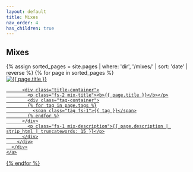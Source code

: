 ```yaml
---
layout: default
title: Mixes
nav_order: 4
has_children: true
---
```


## Mixes

<div class="card-container">
  {% assign sorted_pages = site.pages | where: 'dir', '/mixes/' | sort: 'date' | reverse %}
  {% for page in sorted_pages %}
    <a href="{{ page.url | relative_url }}" class="card-link">
      <div class="card">
        <img src="{{ page.image }}" alt="{{ page.title }}">
        <div class="card-overlay">
          
          <div class="title-container">
            <p class="fs-2 mix-title"><b>{{ page.title }}</b></p>
            <div class="tag-container">
            {% for tag in page.tags %}
              <span class="tag fs-1">{{ tag }}</span>
            {% endfor %}
          </div>
            <p class="fs-1 mix-description">{{ page.description | strip_html | truncatewords: 15 }}</p>
          </div>
        </div>
      </div>
    </a>
  {% endfor %}
</div>
